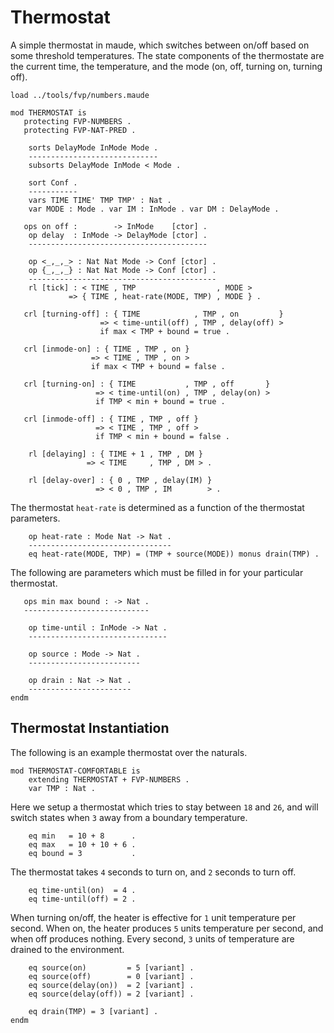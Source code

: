 Thermostat
==========

A simple thermostat in maude, which switches between on/off based on some threshold temperatures.
The state components of the thermostate are the current time, the temperature, and the mode (on, off, turning on, turning off).

```maude
load ../tools/fvp/numbers.maude

mod THERMOSTAT is
   protecting FVP-NUMBERS .
   protecting FVP-NAT-PRED .

    sorts DelayMode InMode Mode .
    -----------------------------
    subsorts DelayMode InMode < Mode .

    sort Conf .
    -----------
    vars TIME TIME' TMP TMP' : Nat .
    var MODE : Mode . var IM : InMode . var DM : DelayMode .

   ops on off :        -> InMode    [ctor] .
    op delay  : InMode -> DelayMode [ctor] .
    ----------------------------------------

    op <_,_,_> : Nat Nat Mode -> Conf [ctor] .
    op {_,_,_} : Nat Nat Mode -> Conf [ctor] .
    ------------------------------------------
    rl [tick] : < TIME , TMP                  , MODE >
             => { TIME , heat-rate(MODE, TMP) , MODE } .

   crl [turning-off] : { TIME            , TMP , on         }
                    => < time-until(off) , TMP , delay(off) >
                    if max < TMP + bound = true .

   crl [inmode-on] : { TIME , TMP , on }
                  => < TIME , TMP , on >
                  if max < TMP + bound = false .

   crl [turning-on] : { TIME           , TMP , off       }
                   => < time-until(on) , TMP , delay(on) >
                   if TMP < min + bound = true .

   crl [inmode-off] : { TIME , TMP , off }
                   => < TIME , TMP , off >
                   if TMP < min + bound = false .

    rl [delaying] : { TIME + 1 , TMP , DM }
                 => < TIME     , TMP , DM > .

    rl [delay-over] : { 0 , TMP , delay(IM) }
                   => < 0 , TMP , IM        > .
```

The thermostat `heat-rate` is determined as a function of the thermostat parameters.

```maude
    op heat-rate : Mode Nat -> Nat .
    --------------------------------
    eq heat-rate(MODE, TMP) = (TMP + source(MODE)) monus drain(TMP) .
```

The following are parameters which must be filled in for your particular thermostat.

```maude
   ops min max bound : -> Nat .
   ----------------------------

    op time-until : InMode -> Nat .
    -------------------------------

    op source : Mode -> Nat .
    -------------------------

    op drain : Nat -> Nat .
    -----------------------
endm
```

Thermostat Instantiation
------------------------

The following is an example thermostat over the naturals.

```maude
mod THERMOSTAT-COMFORTABLE is
    extending THERMOSTAT + FVP-NUMBERS .
    var TMP : Nat .
```

Here we setup a thermostat which tries to stay between `18` and `26`, and will switch states when `3` away from a boundary temperature.

```maude
    eq min   = 10 + 8      .
    eq max   = 10 + 10 + 6 .
    eq bound = 3           .
```

The thermostat takes `4` seconds to turn on, and `2` seconds to turn off.

```maude
    eq time-until(on)  = 4 .
    eq time-until(off) = 2 .
```

When turning on/off, the heater is effective for `1` unit temperature per second.
When on, the heater produces `5` units temperature per second, and when off produces nothing.
Every second, `3` units of temperature are drained to the environment.

```maude
    eq source(on)         = 5 [variant] .
    eq source(off)        = 0 [variant] .
    eq source(delay(on))  = 2 [variant] .
    eq source(delay(off)) = 2 [variant] .

    eq drain(TMP) = 3 [variant] .
endm
```

